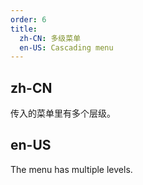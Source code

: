 ```yaml
---
order: 6
title:
  zh-CN: 多级菜单
  en-US: Cascading menu
---
```


## zh-CN

传入的菜单里有多个层级。

## en-US

The menu has multiple levels.

